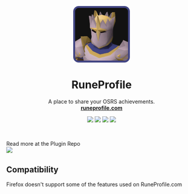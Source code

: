 <p align="center">  
  <a href="https://runeprofile.com">  
      <p align="center">  
        <img src="https://raw.githubusercontent.com/ReinhardtR/runeprofile-plugin/19b9e71c0135a06566e88b6d8ad96c0b86883c03/src/main/resources/logo.png" width="150" height="150" alt="Logo" />  
		</p>  
	</a>  
	<h1 align="center">
    <b>RuneProfile</b>
  </h1>
  <a href="#"></a>  
	<p align="center">  
    A place to share your OSRS achievements.  
    <br />  
    <a href="https://runeprofile.com"><strong>runeprofile.com</strong></a>
    <p align="center">
      <img src="https://img.shields.io/endpoint?url=https://i.pluginhub.info/shields/installs/plugin/runeprofile" >
      <img src="https://img.shields.io/endpoint?url=https://i.pluginhub.info/shields/rank/plugin/runeprofile">
      <img src="https://img.shields.io/github/license/ReinhardtR/runeprofile-plugin">
     	<a href="https://github.com/ReinhardtR/runeprofile-plugin"><img src="https://img.shields.io/badge/GitHub-Plugin%20Repo-blue"></a>
    </p>
	</p>
	<br />
</p>

Read more at the Plugin Repo
<br />
<a href="https://github.com/ReinhardtR/runeprofile-plugin"><img src="https://img.shields.io/badge/GitHub-Plugin%20Repo-blue"></a>

## Compatibility
Firefox doesn't support some of the features used on RuneProfile.com
